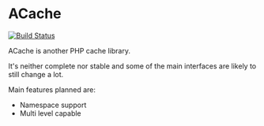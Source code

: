 # ACache #

[![Build Status](https://travis-ci.org/DerManoMann/acache.png)](https://travis-ci.org/DerManoMann/acache)

ACache is another PHP cache library.

It's neither complete nor stable and some of the main interfaces are likely to still change a lot.

Main features planned are:
* Namespace support
* Multi level capable
